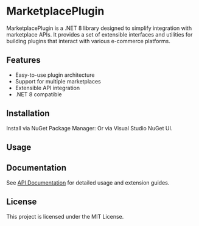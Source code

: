﻿# MarketplacePlugin

MarketplacePlugin is a .NET 8 library designed to simplify integration with marketplace APIs. It provides a set of extensible interfaces and utilities for building plugins that interact with various e-commerce platforms.

## Features

- Easy-to-use plugin architecture
- Support for multiple marketplaces
- Extensible API integration
- .NET 8 compatible

## Installation

Install via NuGet Package Manager:
Or via Visual Studio NuGet UI.

## Usage
## Documentation

See [API Documentation](https://github.com/your-org/MarketplacePlugin/wiki) for detailed usage and extension guides.

## License

This project is licensed under the MIT License.
